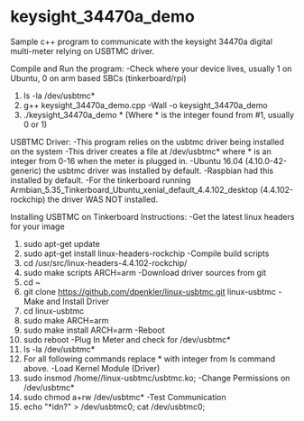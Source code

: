 # keysight_34470a_demo

Sample c++ program to communicate with the keysight 34470a digital multi-meter relying on USBTMC driver.

Compile and Run the program:
-Check where your device lives, usually 1 on Ubuntu, 0 on arm based SBCs (tinkerboard/rpi)
  1) ls -la /dev/usbtmc*
  2) g++ keysight_34470a_demo.cpp -Wall -o keysight_34470a_demo
  3) ./keysight_34470a_demo * (Where * is the integer found from #1, usually 0 or 1)

USBTMC Driver:
-This program relies on the usbtmc driver being installed on the system
-This driver creates a file at /dev/usbtmc* where * is an integer from 0-16 when the meter is plugged in.
-Ubuntu 16.04 (4.10.0-42-generic) the usbtmc driver was installed by default.
-Raspbian had this installed by default.
-For the tinkerboard running Armbian_5.35_Tinkerboard_Ubuntu_xenial_default_4.4.102_desktop (4.4.102-rockchip) 
  the driver WAS NOT installed.

Installing USBTMC on Tinkerboard Instructions:
-Get the latest linux headers for your image
  1) sudo apt-get update
  2) sudo apt-get install linux-headers-rockchip
-Compile build scripts
  1) cd /usr/src/linux-headers-4.4.102-rockchip/
  2) sudo make scripts ARCH=arm
-Download driver sources from git
  1) cd ~
  2) git clone https://github.com/dpenkler/linux-usbtmc.git linux-usbtmc
-Make and Install Driver
  1) cd linux-usbtmc
  2) sudo make ARCH=arm
  3) sudo make install ARCH=arm
-Reboot
  1) sudo reboot
-Plug In Meter and check for /dev/usbtmc*
  1) ls -la /dev/usbtmc*
  2) For all following commands replace * with integer from ls command above.
-Load Kernel Module (Driver)
  1) sudo insmod /home/<username>/linux-usbtmc/usbtmc.ko;
-Change Permissions on /dev/usbtmc*
  1) sudo chmod a+rw /dev/usbtmc*
-Test Communication
  1) echo "*idn?" > /dev/usbtmc0; cat /dev/usbtmc0;
